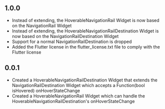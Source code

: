 ## 1.0.0

* Instead of extending, the HoverableNavigationRail Widget is now based on the NavigationRail Widget
* Instead of extending, the HoverableNavigationRailDestination Widget is now based on the NavigationRailDestination Widget
* Support for a normal NavigationRailDestination is dropped
* Added the Flutter license in the flutter_license.txt file to comply with the Flutter license

## 0.0.1

* Created a HoverableNavigationRailDestination Widget that extends the NavigationRailDestination Widget which accepts a Function(bool isHovered) onHoverStateChange
* Created a HoverableNavigationRail Widget which can handle the HoverableNavigationRailDestination's onHoverStateChange
